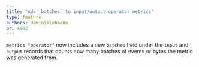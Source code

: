 ```yaml
---
title: "Add `batches` to input/output operator metrics"
type: feature
authors: dominiklohmann
pr: 4962
---
```


`metrics "operator"` now includes a new `batches` field under the `input` and
`output` records that counts how many batches of events or bytes the metric was
generated from.
